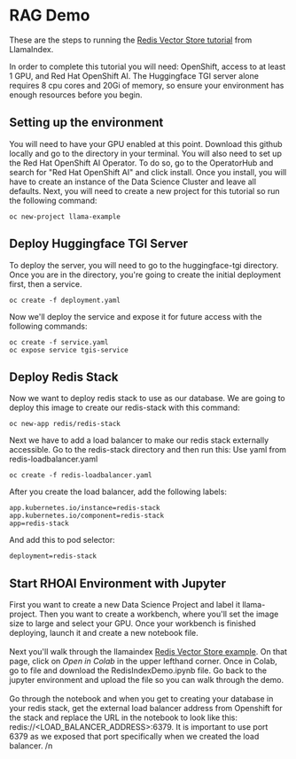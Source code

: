 # RAG Demo

These are the steps to running the [Redis Vector Store tutorial](https://docs.llamaindex.ai/en/stable/examples/vector_stores/RedisIndexDemo.html) from LlamaIndex.

In order to complete this tutorial you will need: OpenShift, access to at least 1 GPU, and Red Hat OpenShift AI. The Huggingface TGI server alone requires 8 cpu cores and 20Gi of memory, so ensure your environment has enough resources before you begin.

## Setting up the environment

You will need to have your GPU enabled at this point. Download this github locally and go to the directory in your terminal. You will also need to set up the Red Hat OpenShift AI Operator. To do so, go to the OperatorHub and search for "Red Hat OpenShift AI" and click install. Once you install, you will have to create an instance of the Data Science Cluster and leave all defaults. Next, you will need to create a new project for this tutorial so run the following command: 
```
oc new-project llama-example
```

## Deploy Huggingface TGI Server

To deploy the server, you will need to go to the huggingface-tgi directory. Once you are in the directory, you're going to create the initial deployment first, then a service.
``` 
oc create -f deployment.yaml
```
Now we'll deploy the service and expose it for future access with the following commands:
```
oc create -f service.yaml
oc expose service tgis-service
```

## Deploy Redis Stack

Now we want to deploy redis stack to use as our database. We are going to deploy this image to create our redis-stack with this command:
```
oc new-app redis/redis-stack
```
Next we have to add a load balancer to make our redis stack externally accessible. Go to the redis-stack directory and then run this:
	Use yaml from redis-loadbalancer.yaml
```
oc create -f redis-loadbalancer.yaml
```
After you create the load balancer, add the following labels: 
```
app.kubernetes.io/instance=redis-stack
app.kubernetes.io/component=redis-stack
app=redis-stack
```
And add this to pod selector: 
```
deployment=redis-stack
```

## Start RHOAI Environment with Jupyter

First you want to create a new Data Science Project and label it llama-project. Then you want to create a workbench, where you'll set the image size to large and select your GPU. Once your workbench is finished deploying, launch it and create a new notebook file. </br>
</br>
Next you'll walk through the llamaindex [Redis Vector Store example](https://docs.llamaindex.ai/en/stable/examples/vector_stores/RedisIndexDemo.html). On that page, click on *Open in Colab* in the upper lefthand corner. Once in Colab, go to file and download the RedisIndexDemo.ipynb file. Go back to the jupyter environment and upload the file so you can walk through the demo. </br>
</br>
Go through the notebook and when you get to creating your database in your redis stack, get the external load balancer address from Openshift for the stack and replace the URL in the notebook to look like this: redis://<LOAD_BALANCER_ADDRESS>:6379. It is important to use port 6379 as we exposed that port specifically when we created the load balancer. /n

